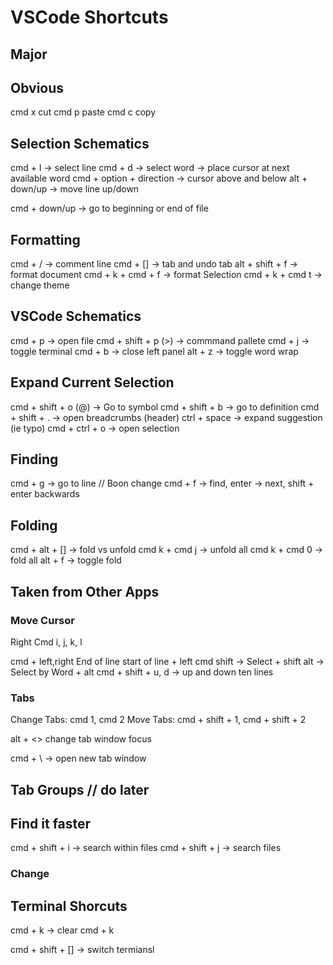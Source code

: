 # VSCode Shortcuts

## Major

## Obvious
cmd x cut
cmd p paste
cmd c copy


## Selection Schematics
cmd + l -> select line
cmd + d -> select word -> place cursor at next available word
cmd + option + direction -> cursor above and below
alt + down/up -> move line up/down

cmd + down/up -> go to beginning or end of file

## Formatting
cmd + / -> comment line
cmd + [] -> tab and undo tab
alt + shift + f -> format document
cmd + k + cmd + f -> format Selection
cmd + k + cmd t -> change theme

## VSCode Schematics
cmd + p -> open file
cmd + shift + p (>) -> commmand pallete
cmd + j -> toggle terminal
cmd + b -> close left panel
alt + z -> toggle word wrap

## Expand Current Selection
cmd + shift + o (@) -> Go to symbol
cmd + shift + b -> go to definition
cmd + shift + . -> open breadcrumbs (header)
ctrl + space -> expand suggestion (ie typo)
cmd + ctrl + o -> open selection

## Finding
cmd + g -> go to line // Boon change
cmd + f -> find, enter -> next, shift + enter backwards

## Folding
cmd + alt + [] -> fold vs unfold
cmd k + cmd j -> unfold all
cmd k + cmd 0 -> fold all
alt + f -> toggle fold

## Taken from Other Apps

### Move Cursor
Right Cmd i, j, k, l

cmd + left,right End of line start of line + left cmd
shift -> Select + shift
alt -> Select by Word + alt
cmd + shift + u, d -> up and down ten lines


### Tabs
Change Tabs: cmd 1, cmd 2
Move Tabs: cmd + shift + 1, cmd + shift + 2

alt + <> change tab window focus


cmd + \ -> open new tab window

## Tab Groups // do later

## Find it faster
cmd + shift + i -> search within files
cmd + shift + j -> search files


### Change


## Terminal Shorcuts
cmd + k -> clear
cmd + k

cmd + shift + [] -> switch termiansl
